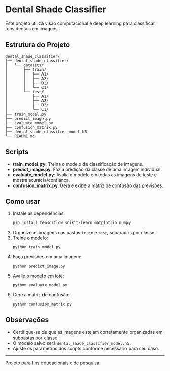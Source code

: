 # Dental Shade Classifier

Este projeto utiliza visão computacional e deep learning para classificar tons dentais em imagens.

## Estrutura do Projeto

```
dental_shade_classifier/
├── dental_shade_classifier/
│   └── datasets/
│       ├── train/
│       │   ├── A1/
│       │   ├── A2/
│       │   ├── B2/
│       │   └── C1/
│       └── test/
│           ├── A1/
│           ├── A2/
│           ├── B2/
│           └── C1/
├── train_model.py
├── predict_image.py
├── evaluate_model.py
├── confusion_matrix.py
├── dental_shade_classifier_model.h5
└── README.md
```

## Scripts

- **train_model.py**: Treina o modelo de classificação de imagens.
- **predict_image.py**: Faz a predição da classe de uma imagem individual.
- **evaluate_model.py**: Avalia o modelo em todas as imagens de teste e mostra acurácia/confiança.
- **confusion_matrix.py**: Gera e exibe a matriz de confusão das previsões.

## Como usar

1. Instale as dependências:
   ```bash
   pip install tensorflow scikit-learn matplotlib numpy
   ```
2. Organize as imagens nas pastas `train` e `test`, separadas por classe.
3. Treine o modelo:
   ```bash
   python train_model.py
   ```
4. Faça previsões em uma imagem:
   ```bash
   python predict_image.py
   ```
5. Avalie o modelo em lote:
   ```bash
   python evaluate_model.py
   ```
6. Gere a matriz de confusão:
   ```bash
   python confusion_matrix.py
   ```

## Observações
- Certifique-se de que as imagens estejam corretamente organizadas em subpastas por classe.
- O modelo salvo será `dental_shade_classifier_model.h5`.
- Ajuste os parâmetros dos scripts conforme necessário para seu caso.

---

Projeto para fins educacionais e de pesquisa.
